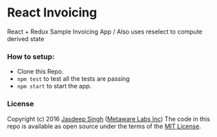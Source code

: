 # React Invoicing

React + Redux Sample Invoicing App / Also uses reselect to compute derived state

### How to setup:

- Clone this Repo.
- `npm test` to test all the tests are passing
- `npm start` to start the app.

### License

Copyright (c) 2016 [Jasdeep Singh](http://jasdeep.ca) ([Metaware Labs Inc](http://metawarelabs.com/))
The code in this repo is available as open source under the terms of the [MIT License](http://opensource.org/licenses/MIT).
